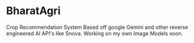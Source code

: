 # BharatAgri
Crop Recommendation System Based off google Gemini and other reverse engineered AI API's like Snova. Working on my own Image Models soon. 
